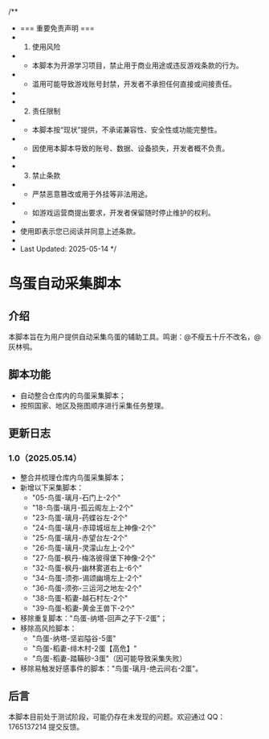 /**
 * === 重要免责声明 ===
 * 1. 使用风险
 *    - 本脚本为开源学习项目，禁止用于商业用途或违反游戏条款的行为。
 *    - 滥用可能导致游戏账号封禁，开发者不承担任何直接或间接责任。
 *
 * 2. 责任限制
 *    - 本脚本按“现状”提供，不承诺兼容性、安全性或功能完整性。
 *    - 因使用本脚本导致的账号、数据、设备损失，开发者概不负责。
 *
 * 3. 禁止条款
 *    - 严禁恶意篡改或用于外挂等非法用途。
 *    - 如游戏运营商提出要求，开发者保留随时停止维护的权利。
 *
 * 使用即表示您已阅读并同意上述条款。
 *
 * Last Updated: 2025-05-14
 */

# 鸟蛋自动采集脚本

## 介绍

本脚本旨在为用户提供自动采集鸟蛋的辅助工具。鸣谢：@不瘦五十斤不改名，@灰林鸮。

## 脚本功能

- 自动整合仓库内的鸟蛋采集脚本；
- 按照国家、地区及拖图顺序进行采集任务整理。

## 更新日志

### 1.0（2025.05.14）

- 整合并梳理仓库内鸟蛋采集脚本；
- 新增以下采集脚本：
  - "05-鸟蛋-璃月-石门上-2个"
  - "18-鸟蛋-璃月-孤云阁左上-2个"
  - "23-鸟蛋-璃月-药蝶谷左-2个"
  - "24-鸟蛋-璃月-赤璋城垣左上神像-2个"
  - "25-鸟蛋-璃月-赤望台左-2个"
  - "26-鸟蛋-璃月-灵濛山左上-2个"
  - "27-鸟蛋-枫丹-梅洛彼得堡下神像-2个"
  - "32-鸟蛋-枫丹-幽林雾道右上-6个"
  - "34-鸟蛋-须弥-谒颂幽境左上-2个"
  - "36-鸟蛋-须弥-三运河之地左-2个"
  - "38-鸟蛋-稻妻-越石村左-2个"
  - "39-鸟蛋-稻妻-黄金王兽下-2个"
- 移除重复脚本："鸟蛋-纳塔-回声之子下-2蛋"；
- 移除高风险脚本：
  - "鸟蛋-纳塔-坚岩隘谷-5蛋"
  - "鸟蛋-稻妻-绯木村-2蛋【高危】"
  - "鸟蛋-稻妻-踏鞴砂-3蛋"（因可能导致采集失败）
- 移除易触发好感事件的脚本："鸟蛋-璃月-绝云间右-2蛋"。

## 后言

本脚本目前处于测试阶段，可能仍存在未发现的问题。欢迎通过 QQ：1765137214 提交反馈。